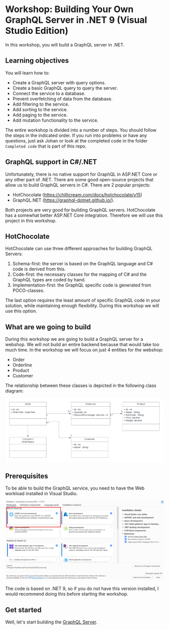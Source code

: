 # Workshop: Building Your Own GraphQL Server in .NET 9 (Visual Studio Edition)

In this workshop, you will build a GraphQL server in .NET.

## Learning objectives

You will learn how to:
- Create a GraphQL server with query options.
- Create a basic GraphQL query to query the server.
- Connect the service to a database.
- Prevent overfetching of data from the database.
- Add filtering to the service.
- Add sorting to the service.
- Add paging to the service.
- Add mutation functionality to the service.

The entire workshop is divided into a number of steps. You should follow the steps in the indicated order. If you run into problems or have any questions, just ask Johan or look at the completed code in the folder `Completed code` that is part of this repo.

## GraphQL support in C#/.NET
Unfortunately, there is no native support for GraphQL in ASP.NET Core or any other part of .NET. There are some good open-source projects that allow us to build GraphQL servers in C#. There are 2 popular projects:
- HotChocolate (https://chillicream.com/docs/hotchocolate/v15)
- GraphQL.NET (https://graphql-dotnet.github.io/).

Both projects are very good for building GraphQL servers. HotChocolate has a somewhat better ASP.NET Core integration. Therefore we will use this project in this workshop.

## HotChocolate

HotChocolate can use three different approaches for building GraphQL Servers:
1. Schema-first: the server is based on the GraphQL language and C# code is derived from this.
2. Code-first: the necessary classes for the mapping of C# and the GraphQL types are coded by hand.
3. Implementation-first: the GraphQL specific code is generated from POCO-classes.

The last option requires the least amount of specific GraphQL code in your solution, while maintaining enough flexibility. During this workshop we will use this option.

## What are we going to build

During this workshop we are going to build a GraphQL server for a webshop. We will not build an entire backend because that would take too much time. In the workshop we will focus on just 4 entities for the webshop:
- Order
- Orderline
- Product 
- Customer

The relationship between these classes is depicted in the following class diagram:

![uml diagram](./images/Diagram.png)

## Prerequisites

To be able to build the GraphQL service, you need to have the Web workload installed in Visual Studio.

![Web workload in Installer](./images/Web%20load.png)

The code is based on .NET 9, so if you do not have this version installed, I would recommend doing this before starting the workshop.

## Get started

Well, let's start building the [GraphQL Server](./Step1.md).